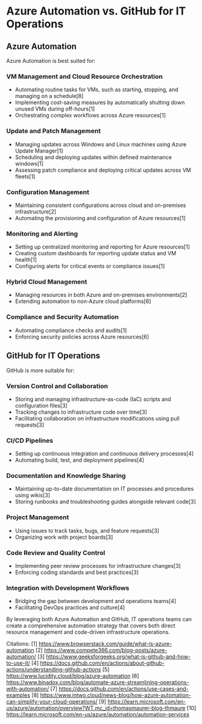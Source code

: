 # Azure Automation vs. GitHub for IT Operations

## Azure Automation

Azure Automation is best suited for:

### VM Management and Cloud Resource Orchestration

- Automating routine tasks for VMs, such as starting, stopping, and managing on a schedule[8]
- Implementing cost-saving measures by automatically shutting down unused VMs during off-hours[1]
- Orchestrating complex workflows across Azure resources[1]

### Update and Patch Management

- Managing updates across Windows and Linux machines using Azure Update Manager[1]
- Scheduling and deploying updates within defined maintenance windows[1]
- Assessing patch compliance and deploying critical updates across VM fleets[1]

### Configuration Management

- Maintaining consistent configurations across cloud and on-premises infrastructure[2]
- Automating the provisioning and configuration of Azure resources[1]

### Monitoring and Alerting

- Setting up centralized monitoring and reporting for Azure resources[1]
- Creating custom dashboards for reporting update status and VM health[1]
- Configuring alerts for critical events or compliance issues[1]

### Hybrid Cloud Management

- Managing resources in both Azure and on-premises environments[2]
- Extending automation to non-Azure cloud platforms[6]

### Compliance and Security Automation

- Automating compliance checks and audits[1]
- Enforcing security policies across Azure resources[6]

## GitHub for IT Operations

GitHub is more suitable for:

### Version Control and Collaboration

- Storing and managing infrastructure-as-code (IaC) scripts and configuration files[3]
- Tracking changes to infrastructure code over time[3]
- Facilitating collaboration on infrastructure modifications using pull requests[3]

### CI/CD Pipelines

- Setting up continuous integration and continuous delivery processes[4]
- Automating build, test, and deployment pipelines[4]

### Documentation and Knowledge Sharing

- Maintaining up-to-date documentation on IT processes and procedures using wikis[3]
- Storing runbooks and troubleshooting guides alongside relevant code[3]

### Project Management

- Using issues to track tasks, bugs, and feature requests[3]
- Organizing work with project boards[3]

### Code Review and Quality Control

- Implementing peer review processes for infrastructure changes[3]
- Enforcing coding standards and best practices[3]

### Integration with Development Workflows

- Bridging the gap between development and operations teams[4]
- Facilitating DevOps practices and culture[4]

By leveraging both Azure Automation and GitHub, IT operations teams can create a comprehensive automation strategy that covers both direct resource management and code-driven infrastructure operations.

Citations:
[1] https://www.browserstack.com/guide/what-is-azure-automation
[2] https://www.compete366.com/blog-posts/azure-automation/
[3] https://www.geeksforgeeks.org/what-is-github-and-how-to-use-it/
[4] https://docs.github.com/en/actions/about-github-actions/understanding-github-actions
[5] https://www.lucidity.cloud/blog/azure-automation
[6] https://www.binadox.com/blog/automate-azure-streamlining-operations-with-automation/
[7] https://docs.github.com/en/actions/use-cases-and-examples
[8] https://www.intwo.cloud/news-blog/how-azure-automation-can-simplify-your-cloud-operations/
[9] https://learn.microsoft.com/en-us/azure/automation/overview?WT.mc_id=thomasmaurer-blog-thmaure
[10] https://learn.microsoft.com/en-us/azure/automation/automation-services

